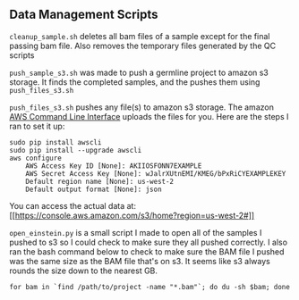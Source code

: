 ## Data Management Scripts
`cleanup_sample.sh` deletes all bam files of a sample except for the final passing bam file. 
Also removes the temporary files generated by the QC scripts

`push_sample_s3.sh` was made to push a germline project to amazon s3 storage. 
It finds the completed samples, and the pushes them using `push_files_s3.sh`

`push_files_s3.sh` pushes any file(s) to amazon s3 storage. 
The amazon [AWS Command Line Interface](http://docs.aws.amazon.com/cli/latest/userguide/cli-chap-welcome.html)
uploads the files for you. Here are the steps I ran to set it up:

	sudo pip install awscli
	sudo pip install --upgrade awscli
	aws configure
		AWS Access Key ID [None]: AKIIOSFONN7EXAMPLE
		AWS Secret Access Key [None]: wJalrXUtnEMI/KMEG/bPxRiCYEXAMPLEKEY
		Default region name [None]: us-west-2
		Default output format [None]: json

You can access the actual data at: [[https://console.aws.amazon.com/s3/home?region=us-west-2#]]

`open_einstein.py` is a small script I made to open all of the samples I pushed to s3 so I could check to make sure
they all pushed correctly. I also ran the bash command below to check to make sure the BAM file I pushed was the same 
size as the BAM file that's on s3. It seems like s3 always rounds the size down to the nearest GB.

	for bam in `find /path/to/project -name "*.bam"`; do du -sh $bam; done

